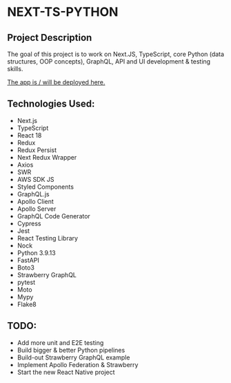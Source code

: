 # NEXT-TS-PYTHON

## Project Description

The goal of this project is to work on Next.JS, TypeScript, core Python (data structures, OOP concepts), GraphQL, API and UI development & testing skills.

[The app is / will be deployed here.](https://portfolio-alexsmith716.vercel.app)

## Technologies Used:
* Next.js
* TypeScript
* React 18
* Redux
* Redux Persist
* Next Redux Wrapper
* Axios
* SWR
* AWS SDK JS
* Styled Components
* GraphQL.js
* Apollo Client
* Apollo Server
* GraphQL Code Generator
* Cypress
* Jest
* React Testing Library
* Nock
* Python 3.9.13
* FastAPI
* Boto3
* Strawberry GraphQL
* pytest
* Moto
* Mypy
* Flake8

## TODO:
* Add more unit and E2E testing
* Build bigger & better Python pipelines
* Build-out Strawberry GraphQL example
* Implement Apollo Federation & Strawberry
* Start the new React Native project



